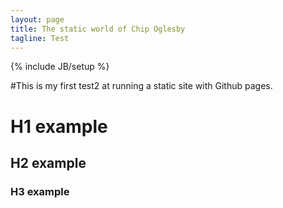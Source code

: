 ```yaml
---
layout: page
title: The static world of Chip Oglesby
tagline: Test
---
```

{% include JB/setup %}

#This is my first test2 at running a static site with Github pages.

<h1>H1 example</h1>
<h2>H2 example</h2>
<h3>H3 example</h3>
